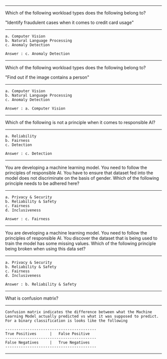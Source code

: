 -----------------------------------------------------------------------------------------------------------------------------------------------------------
Which of the following workload types does the following belong to?

"Identify fraudulent cases when it comes to credit card usage"

-----------------------------------------------------------------------------------------------------------------------------------------------------------
    a. Computer Vision
    b. Natural Language Processing
    c. Anomaly Detection

    Answer : c. Anomaly Detection

-----------------------------------------------------------------------------------------------------------------------------------------------------------
Which of the following workload types does the following belong to?

"Find out if the image contains a person"

-----------------------------------------------------------------------------------------------------------------------------------------------------------
    a. Computer Vision
    b. Natural Language Processing
    c. Anomaly Detection

    Answer : a. Computer Vision

-----------------------------------------------------------------------------------------------------------------------------------------------------------
Which of the following is not a principle when it comes to responsible AI?

-----------------------------------------------------------------------------------------------------------------------------------------------------------
    a. Reliability
    b. Fairness
    c. Detection

    Answer : c. Detection

-----------------------------------------------------------------------------------------------------------------------------------------------------------
You are developing a machine learning model. You need to follow the principles of responsible AI. You have to ensure that dataset fed into the model does not discriminate on the basis of gender. Which of the following principle needs to be adhered here?

-----------------------------------------------------------------------------------------------------------------------------------------------------------
    a. Privacy & Security
    b. Reliability & Safety
    c. Fairness
    d. Inclusiveness

    Answer : c. Fairness
-----------------------------------------------------------------------------------------------------------------------------------------------------------
You are developing a machine learning model. You need to follow the principles of responsible AI. You discover the dataset that is being used to train the model has some missing values. Which of the following principle being broken when using this data set?

-----------------------------------------------------------------------------------------------------------------------------------------------------------
    a. Privacy & Security
    b. Reliability & Safety
    c. Fairness
    d. Inclusiveness

    Answer : b. Reliability & Safety
-----------------------------------------------------------------------------------------------------------------------------------------------------------    
What is confusion matrix?

-----------------------------------------------------------------------------------------------------------------------------------------------------------
    Confusion matrix indicates the difference between what the Machine Learning Model actually predicted vs what it was supposed to predict.
    For a binary classification is looks like the following

    -----------------------------------------
    True Positives      |   False Positive
    -----------------------------------------
    False Negatives     |   True Negatives
    -----------------------------------------
-----------------------------------------------------------------------------------------------------------------------------------------------------------    